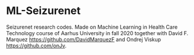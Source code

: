 # ML-Seizurenet

Seizurenet research codes. Made on Machine Learning in Health Care Technology course of Aarhus University in fall 2020 together with David F. Marquez https://github.com/DavidMarquezF and Ondrej Viskup https://github.com/onJv.
